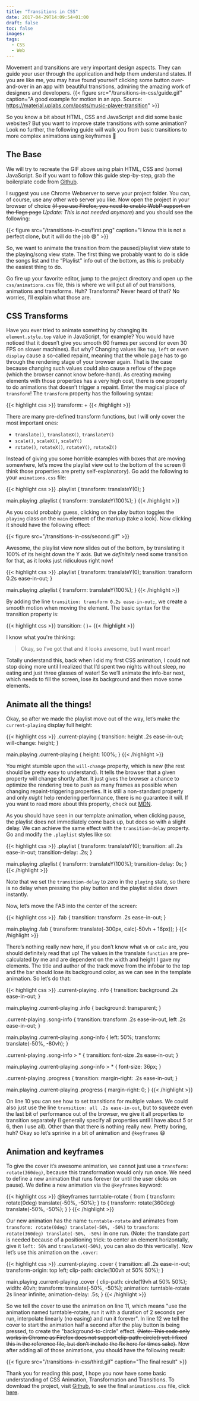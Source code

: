 ```yaml
---
title: "Transitions in CSS"
date: 2017-04-29T14:09:54+01:00
draft: false
toc: false
images:
tags: 
  - CSS
  - Web
---
```


Movement and transitions are very important design aspects. They can guide your user through the
application and help them understand states. If you are like me, you may have found yourself
clicking some button over-and-over in an app with beautiful transitions, admiring the amazing work
of designers and developers. 
{{< figure src="/transitions-in-css/guide.gif" caption="A good example for motion in an app. Source: https://material.uplabs.com/posts/music-player-transition" >}}

So you know a bit about HTML, CSS and JavaScript and did some basic websites? But you want to
improve state transitions with some animation? Look no further, the following guide will walk you
from basic transitions to more complex animations using keyframes :rocket: 

## The Base

We will try to recreate the GIF above using plain HTML, CSS and (some) JavaScript. So if you want to
follow this guide step-by-step, grab the boilerplate code from
[Github](https://github.com/riesinger/css-animation-tutorial).

I suggest you use Chrome Webserver to serve your project folder. You can, of course, use any other
web server you like. Now open the project in your browser of choice ~~(if you use Firefox, you need
to enable WebP support on the flags page~~ *Update: This is not needed anymore*) and you should see
the following: 

{{< figure src="/transitions-in-css/first.png" caption="I know this is not a perfect clone, but it will do the job :smile:" >}}

So, we want to animate the transition from the paused/playlist view state to the playing/song view
state. The first thing we probably want to do is slide the songs list and the “Playlist” info out of
the bottom, as this is probably the easiest thing to do.

Go fire up your favorite editor, jump to the project directory and open up the `css/animations.css`
file, this is where we will put all of out transitions, animations and transforms. Huh? Transforms?
Never heard of that? No worries, I’ll explain what those are.  

## CSS Transforms

Have you ever tried to animate something by changing its `element.style.top` value in JavaScript,
for example? You would have noticed that it doesn’t give you smooth 60 frames per second (or even 30
FPS on slower machines). But why? Changing values like `top`, `left` or even `display` cause a
so-called repaint, meaning that the whole page has to go through the rendering stage of your browser
again. That is the case because changing such values could also cause a reflow of the page (which
the browser cannot know before-hand). As creating moving elements with those properties has a very
high cost, there is one property to do animations that doesn’t trigger a repaint. Enter the magical
place of `transform`! The `transform` property has the following syntax:

{{< highlight css >}}
transform: <transform-function>+
{{< /highlight >}}

There are many pre-defined transform functions, but I will only cover the most important ones:

* `translate()`, `translateX()`, `translateY()`
* `scale()`, `scaleX()`, `scaleY()`
* `rotate()`, `rotateX()`, `rotateY()`, `rotateZ()`

Instead of giving you some horrible examples with boxes that are moving somewhere, let’s move the
playlist view out to the bottom of the screen (I think those properties are pretty
self-explanatory). Go add the following to your `animations.css` file:

{{< highlight css >}}
.playlist {
  transform: translateY(0);
}

main.playing .playlist {
  transform: translateY(100%);
}
{{< /highlight >}}

As you could probably guess, clicking on the play button toggles the `playing` class on the `main`
element of the markup (take a look). Now clicking it should have the following effect: 

{{< figure src="/transitions-in-css/second.gif" >}}

Awesome, the playlist view now slides out of the bottom, by translating it 100% of its height down
the Y axis. But we *definitely* need some transition for that, as it looks just ridiculous right
now!

{{< highlight css >}}
.playlist {
  transform: translateY(0);
  transition: transform 0.2s ease-in-out;
}

main.playing .playlist {
  transform: translateY(100%);
}
{{< /highlight >}}

By adding the line `transition: transform 0.2s ease-in-out;`, we create a smooth motion when moving
the element. The basic syntax for the transition property is:

{{< highlight css >}}
transition: (<what> <duration> <easing-function>)+
{{< /highlight >}}

I know what you're thinking:

> Okay, so I’ve got that and it looks awesome, but I want moar!

Totally understand this, back when I did my first CSS animation, I could not stop doing more until I
realized that I’d spent two nights without sleep, no eating and just three glasses of water! So
we’ll animate the info-bar next, which needs to fill the screen, lose its background and then move
some elements.

## Animate all the things!

Okay, so after we made the playlist move out of the way, let’s make the `current-playing` display
full height:

{{< highlight css >}}
.current-playing {
  transition: height .2s ease-in-out;
  will-change: height;
}

main.playing .current-playing {
  height: 100%;
}
{{< /highlight >}}


You might stumble upon the `will-change` property, which is new (the rest should be pretty easy to
understand). It tells the browser that a given property will change shortly after. It just gives the
browser a chance to optimize the rendering tree to push as many frames as possible when changing
repaint-triggering properties. It is still a non-standard property and only _might_ help rendering
performance, there is no guarantee it will. If you want to read more about this property, check out
[MDN](https://developer.mozilla.org/de/docs/Web/CSS/will-change).

As you should have seen in our template animation, when clicking pause, the playlist does not
immediately come back up, but does so with a slight delay. We can achieve the same effect with the
`transition-delay` property. Go and modify the `.playlist` styles like so:

{{< highlight css >}}
.playlist {
  transform: translateY(0);
  transition: all .2s ease-in-out;
  transition-delay: .2s;
}

main.playing .playlist {
  transform: translateY(100%);
  transition-delay: 0s;
}
{{< /highlight >}}

Note that we set the `transition-delay` to zero in the `playing` state, so there is no delay when
pressing the play button and the playlist slides down instantly.

Now, let’s move the FAB into the center of the screen:

{{< highlight css >}}
.fab {
  transition: transform .2s ease-in-out;
}

main.playing .fab {
  transform: translate(-300px, calc(-50vh + 16px)); 
}
{{< /highlight >}}

There’s nothing really new here, if you don’t know what `vh` or `calc` are, you should definitely
read that up! The values in the translate `function` are pre-calculated by me and are dependent on
the width and height I gave my elements. The title and author of the track move from the infobar to
the top and the bar should lose its background color, as we can see in the template animation. So
let’s do that:

{{< highlight css >}}
.current-playing .info {
  transition: background .2s ease-in-out;
}

main.playing .current-playing .info {
  background: transparent;
}

.current-playing .song-info {
  transition: transform .2s ease-in-out, left .2s ease-in-out;
}

main.playing .current-playing .song-info {
  left: 50%;
  transform: translate(-50%, -80vh);
}

.current-playing .song-info > * {
  transition: font-size .2s ease-in-out;
}

main.playing .current-playing .song-info > * {
  font-size: 36px;
}

.current-playing .progress {
  transition: margin-right: .2s ease-in-out;
}

main.playing .current-playing .progress {
  margin-right: 0;
}
{{< /highlight >}}

On line 10 you can see how to set transitions for multiple values. We could also just use the line
`transition: all .2s ease-in-out`, but to squeeze even the last bit of performance out of the
browser, we give it all properties to transition separately (I generally specify all properties
until I have about 5 or 6, then I use all). Other than that there is nothing really new. Pretty
boring, huh? Okay so let’s sprinke in a bit of animation and `@keyframes` :smile:

## Animation and keyframes

To give the cover it’s awesome animation, we cannot just use a `transform: rotate(360deg)`, because
this transformation would only run once. We need to define a new animation that runs forever (or
until the user clicks on pause). We define a new animation via the `@keyframes` keyword:

{{< highlight css >}}
@keyframes turntable-rotate {
  from {
    transform: rotate(0deg) translate(-50%, -50%);
  }
  to {
    transform: rotate(360deg) translate(-50%, -50%);
  }
}
{{< /highlight >}}

Our new animation has the name `turntable-rotate` and animates from 
`transform: rotate(0deg) translate(-50%, -50%)` to `transform: rotate(360deg) translate(-50%, -50%)`
in one run. (Note: the translate part is needed because of a positioning trick: to center an element
horizontally, give it `left: 50%` and `translateX(-50%)`, you can also do this vertically). Now
let’s use this animation on the `.cover`:

{{< highlight css >}}
.current-playing .cover {
  transition: all .2s ease-in-out;
  transform-origin: top left;
  clip-path: circle(100vh at 50% 50%);
}

main.playing .current-playing .cover {
  clip-path: circle(19vh at 50% 50%);
  width: 40vh;
  transform: translate(-50%, -50%);
  animation: turntable-rotate 2s linear infinite;
  animation-delay: .5s;
}
{{< /highlight >}}

So we tell the cover to use the animation on line 11, which means "use the animation named
turntable-rotate, run it with a duration of 2 seconds per run, interpolate linearly (no easing) and
run it forever". In line 12 we tell the cover to start the animation half a second after the play
button is being pressed, to create the "background-to-circle" effect. ~~(Note: This code only works in
Chrome as Firefox does not support clip-path: circle() yet. I fixed this in the reference file, but
don’t include the fix here for times sake).~~ Now after adding all of those animations, you should
have the following result:

{{< figure src="/transitions-in-css/third.gif" caption="The final result" >}}

Thank you for reading this post, I hope you now have some basic understanding of CSS Animation,
Transformation and Transitions. To download the project, visit
[Github](https://github.com/riesinger/css-animation-tutorial), to see the final
`animations.css` file, click
[here](https://github.com/riesinger/css-animation-tutorial/blob/finished/css/animations.css).

